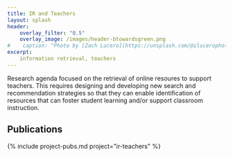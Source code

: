 ```yaml
---
title: IR and Teachers
layout: splash
header:
    overlay_filter: "0.5"
    overlay_image: /images/header-btowardsgreen.png
#    caption: "Photo by [Zach Lucero](https://unsplash.com/@zlucerophoto?utm_source=unsplash&utm_medium=referral&utm_content=creditCopyText) on [Unsplash](https://unsplash.com/s/photos/pages?utm_source=unsplash&utm_medium=referral&utm_content=creditCopyText)"
excerpt:
    information retrieval, teachers
---
```


Research agenda focused on the retrieval of online resoures to support teachers.  This requires designing and developing new search and recommendation strategies so that they can enable identification of resources that can foster student learning and/or support classroom instruction.

## Publications
{% include project-pubs.md project="ir-teachers" %}
